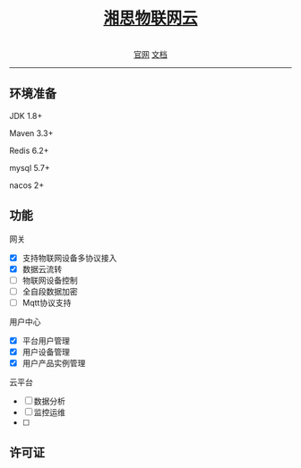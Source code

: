 <p align="center">
    <a href="https://github.com/sine2cr/zxsIotCloud" target="_blank" rel="noopener noreferrer">
        <h1 style="text-align: center">湘思物联网云</h1>
    </a>
</p>

<p align="center">
<br />
<a href="#">官网</a>
<a href="https://github.com/sine2cr/zxsIotCloud/tree/master/doc">文档</a>
</p>

------------------------------

## 环境准备
JDK 1.8+

Maven 3.3+

Redis 6.2+

mysql 5.7+

nacos 2+

## 功能

网关
- [x] 支持物联网设备多协议接入
- [x] 数据云流转
- [ ] 物联网设备控制
- [ ] 全自段数据加密
- [ ] Mqtt协议支持

用户中心
- [x] 平台用户管理
- [x] 用户设备管理
- [x] 用户产品实例管理

云平台
- [ ] 数据分析
- [ ] 监控运维
- [ ] 

## 许可证
